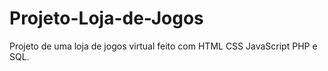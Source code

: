 # Projeto-Loja-de-Jogos
Projeto de uma loja de jogos virtual feito com HTML CSS JavaScript PHP e SQL.
